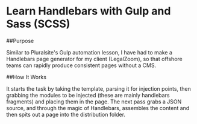 # Learn Handlebars with Gulp and Sass (SCSS)

##Purpose

Similar to Pluralsite's Gulp automation lesson, I have had to make a Handlebars page generator for my client (LegalZoom), so that offshore teams can rapidly produce consistent pages without a CMS.

##How It Works

It starts the task by taking the template, parsing it for injection points, then grabbing the modules to be injected (these are mainly handlebars fragments) and placing them in the page. The next pass grabs a JSON source, and through the magic of Handlebars, assembles the content and then spits out a page into the distribution folder.

